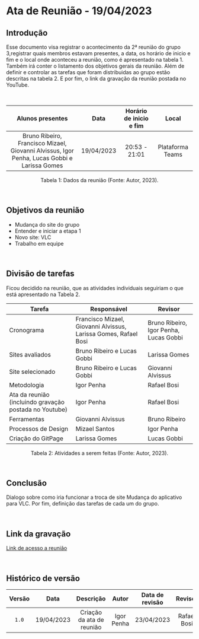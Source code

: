 # Ata de Reunião - 19/04/2023

## Introdução

Esse documento visa registrar o acontecimento da 2ª reunião do grupo 3,registrar quais membros estavam presentes, a data, os horário de inicio e fim e o local onde aconteceu a reunião, como é apresentado na tabela 1. Também irá conter o listamento dos objetivos gerais da reunião. Além de definir e controlar as tarefas que foram distribuidas ao grupo estão descritas na tabela 2. E por fim, o link da gravação da reunião postada no YouTube.

<br />

|                                          Alunos presentes                                    |    Data    | Horário de inicio e fim |      Local       |
| :------------------------------------------------------------------------------------------: | :--------: | :---------------------: | :--------------: |
| Bruno Ribeiro, Francisco Mizael, Giovanni Alvissus, Igor Penha, Lucas Gobbi e Larissa Gomes  | 19/04/2023 |      20:53 - 21:01      | Plataforma Teams |

<div style="text-align: center">
<p> Tabela 1: Dados da reunião (Fonte: Autor, 2023). </p>
</div>

<br />

## Objetivos da reunião

- Mudança do site do grupo
- Entender e iniciar a etapa 1
- Novo site: VLC
- Trabalho em equipe

<br />

## Divisão de tarefas

Ficou decidido na reunião, que as atividades individuais seguiriam o que está apresentado na Tabela 2.

| Tarefa | Responsável | Revisor |
| ------ | ----------- | ------- |
| Cronograma | Francisco Mizael, Giovanni Alvissus, Larissa Gomes, Rafael Bosi| Bruno Ribeiro, Igor Penha, Lucas Gobbi |
| Sites avaliados | Bruno Ribeiro e Lucas Gobbi | Larissa Gomes |
| Site selecionado | Bruno Ribeiro e Lucas Gobbi | Giovanni Alvissus |
| Metodologia | Igor Penha | Rafael Bosi |
| Ata da reunião (incluindo gravação postada no Youtube) | Igor Penha | Rafael Bosi |
| Ferramentas | Giovanni Alvissus | Bruno Ribeiro |
| Processos de Design | Mizael Santos | Igor Penha |
| Criação do GitPage | Larissa Gomes | Lucas Gobbi |


<div style="text-align: center">
<p> Tabela 2: Atividades a serem feitas (Fonte: Autor, 2023). </p>
</div>

<br />

## Conclusão

Dialogo sobre como iria funcionar a troca de site
Mudança do aplicativo para VLC.
Por fim, definição das tarefas de cada um do grupo.

<br />

## Link da gravação

[Link de acesso a reunião](https://youtu.be/zn0LgXSwnpc)

<br />

## Histórico de versão
| Versão | Data | Descrição | Autor | Data de revisão | Revisor |
| :----: | :--: | :-------: | :---: | :-------------: | :-----: |
| `1.0` | 19/04/2023 | Criação da ata de reunião     | Igor Penha | 23/04/2023| Rafael Bosi |
